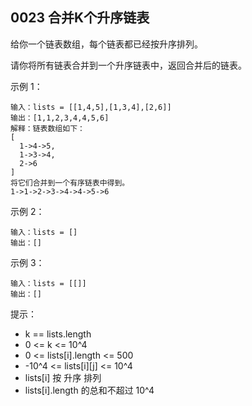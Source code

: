 ## 0023 合并K个升序链表

给你一个链表数组，每个链表都已经按升序排列。

请你将所有链表合并到一个升序链表中，返回合并后的链表。

示例 1：
```
输入：lists = [[1,4,5],[1,3,4],[2,6]]
输出：[1,1,2,3,4,4,5,6]
解释：链表数组如下：
[
  1->4->5,
  1->3->4,
  2->6
]
将它们合并到一个有序链表中得到。
1->1->2->3->4->4->5->6
```

示例 2：
```
输入：lists = []
输出：[]
```

示例 3：
```
输入：lists = [[]]
输出：[]
```

提示：

* k == lists.length
* 0 <= k <= 10^4
* 0 <= lists[i].length <= 500
* -10^4 <= lists[i][j] <= 10^4
* lists[i] 按 升序 排列
* lists[i].length 的总和不超过 10^4
